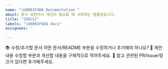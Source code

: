 ```yaml
---
name: "\U0001F4DA Documentation "
about: 문서 보완이나 개선이 필요할 때 사용하는 템플릿입니다.
title: "[DOCS]"
labels: "\U0001F4DA docs"
assignees: ''

---
```


📚 수정/추가할 문서
어떤 문서/README 부분을 수정하거나 추가해야 하나요?
📝 제안 내용
수정할 부분과 개선할 내용을 구체적으로 적어주세요.
🔗 참고
관련된 PR/Issue/링크가 있다면 추가해주세요.

